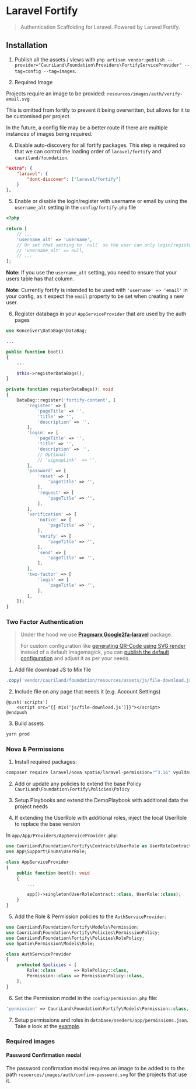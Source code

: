 # Laravel Fortify

> Authentication Scaffolding for Laravel. Powered by Laravel Fortify.

## Installation

1. Publish all the assets / views with `php artisan vendor:publish --provider="CauriLand\Foundation\Providers\FortifyServiceProvider" --tag=config --tag=images`.

2. Required Image

Projects require an image to be provided: `resources/images/auth/verify-email.svg`

This is omitted from fortify to prevent it being overwritten, but allows for it to be customised per project.

In the future, a config file may be a better route if there are multiple instances of images being required.

4. Disable auto-discovery for all fortify packages. This step is required so that we can control the loading order of `laravel/fortify` and `cauriland/foundation`.

```json
"extra": {
    "laravel": {
        "dont-discover": ["laravel/fortify"]
    }
},
```

5. Enable or disable the login/register with username or email by using the `username_alt` setting in the `config/fortify.php` file

```php
<?php

return [
    // ...
    'username_alt' => 'username',
    // Or set that setting to `null` so the user can only login/register with email:
    // 'username_alt' => null,
    // ...
];
```

**Note:** If you use the `username_alt` setting, you need to ensure that your users table has that column.

**Note:** Currently fortify is intended to be used with `'username' => 'email'` in your config, as it expect the `email` property to be set when creating a new user.

6. Register databags in your `AppServiceProvider` that are used by the auth pages

```php
use Konceiver\DataBags\DataBag;

...

public function boot()
{
    ...

    $this->registerDataBags();
}

private function registerDataBags(): void
{
    DataBag::register('fortify-content', [
        'register' => [
            'pageTitle' => '',
            'title' => '',
            'description' => '',
        ],
        'login' => [
            'pageTitle' => '',
            'title' => '',
            'description' => '',
            // Optional
            // 'signupLink'  => '',
        ],
        'password' => [
            'reset' => [
                'pageTitle' => '',
            ],
            'request' => [
                'pageTitle' => '',
            ],
        ],
        'verification' => [
            'notice' => [
                'pageTitle' => '',
            ],
            'verify' => [
                'pageTitle' => '',
            ],
            'send' => [
                'pageTitle' => '',
            ],
        ],
        'two-factor' => [
            'login' => [
                'pageTitle' => '',
            ],
        ],
    ]);
}
```

### Two Factor Authentication

> Under the hood we use [**Pragmarx Google2fa-laravel**](https://github.com/antonioribeiro/google2fa-laravel#readme) package.
>
> For custom configuration like [generating QR-Code using SVG render](https://github.com/antonioribeiro/google2fa-laravel#qrcode-backend) instead of a default Imagemagick,
> you can [publish the default configuration](https://github.com/antonioribeiro/google2fa-laravel#publish-the-config-file) and adjust it as per your needs.

1. Add file download JS to Mix file

```js
.copy('vendor/cauriland/foundation/resources/assets/js/file-download.js', 'public/js/file-download.js')
```

2. Include file on any page that needs it (e.g. Account Settings)

```blade
@push('scripts')
    <script src="{{ mix('js/file-download.js')}}"></script>
@endpush
```

3. Build assets

```bash
yarn prod
```

### Nova & Permissions

1. Install required packages:

```bash
composer require laravel/nova spatie/laravel-permission="^3.16" vyuldashev/nova-permission
```

2. Add or update any policies to extend the base Policy `CauriLand\Foundation\Fortify\Policies\Policy`

3. Setup Playbooks and extend the DemoPlaybook with additional data the project needs

4. If extending the UserRole with additional roles, inject the local UserRole to replace the base version

In `app/App/Providers/AppServiceProvider.php`:

```php
use CauriLand\Foundation\Fortify\Contracts\UserRole as UserRoleContract;
use App\Support\Enums\UserRole;

class AppServiceProvider 
{
    public function boot(): void
    {
        ...

        app()->singleton(UserRoleContract::class, UserRole::class);
    }
}
```

5. Add the Role & Permission policies to the `AuthServiceProvider`:

```php
use CauriLand\Foundation\Fortify\Models\Permission;
use CauriLand\Foundation\Fortify\Policies\PermissionPolicy;
use CauriLand\Foundation\Fortify\Policies\RolePolicy;
use Spatie\Permission\Models\Role;

class AuthServiceProvider
{
    protected $policies = [
        Role::class       => RolePolicy::class,
        Permission::class => PermissionPolicy::class,
    ];
}
```

6. Set the Permission model in the `config/permission.php` file:

```php
'permission' => CauriLand\Foundation\Fortify\Models\Permission::class,
```

7. Setup permissions and roles in `database/seeders/app/permissions.json`. Take a look at the [example](/examples/fortify/permissions.json).

### Required images

#### Password Confirmation modal

The password confirmation modal requires an image to be added to to the path `resources/images/auth/confirm-password.svg` for the projects that use it.
